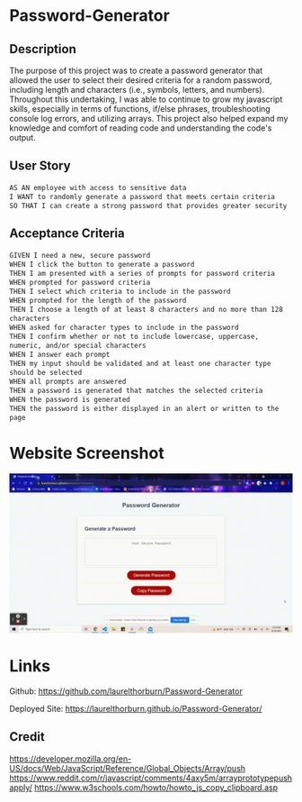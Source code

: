 # Password-Generator

## Description
The purpose of this project was to create a password generator that allowed the user to select their desired criteria for a random password, including length and characters (i.e., symbols, letters, and numbers). Throughout this undertaking, I was able to continue to grow my javascript skills, especially in terms of functions, if/else phrases, troubleshooting console log errors, and utilizing arrays.  This project also helped expand my knowledge and comfort of reading code and understanding the code's output.

## User Story

```
AS AN employee with access to sensitive data
I WANT to randomly generate a password that meets certain criteria
SO THAT I can create a strong password that provides greater security
```

## Acceptance Criteria

```
GIVEN I need a new, secure password
WHEN I click the button to generate a password
THEN I am presented with a series of prompts for password criteria
WHEN prompted for password criteria
THEN I select which criteria to include in the password
WHEN prompted for the length of the password
THEN I choose a length of at least 8 characters and no more than 128 characters
WHEN asked for character types to include in the password
THEN I confirm whether or not to include lowercase, uppercase, numeric, and/or special characters
WHEN I answer each prompt
THEN my input should be validated and at least one character type should be selected
WHEN all prompts are answered
THEN a password is generated that matches the selected criteria
WHEN the password is generated
THEN the password is either displayed in an alert or written to the page
```


# Website Screenshot

![Screenshot of Laurel Thorburn's Portfolio](Assets/Media/PasswordGeneratorVideo.gif)

# Links
Github: https://github.com/laurelthorburn/Password-Generator

Deployed Site: https://laurelthorburn.github.io/Password-Generator/


## Credit
https://developer.mozilla.org/en-US/docs/Web/JavaScript/Reference/Global_Objects/Array/push
https://www.reddit.com/r/javascript/comments/4axy5m/arrayprototypepushapply/
https://www.w3schools.com/howto/howto_js_copy_clipboard.asp